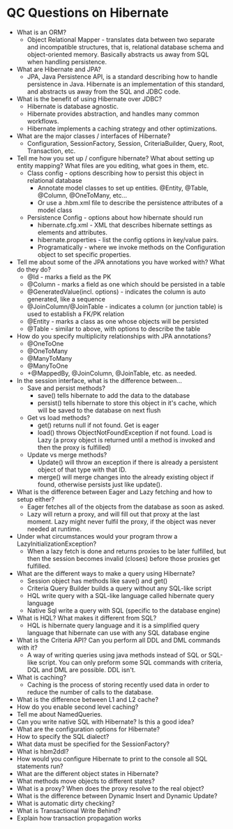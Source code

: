 # QC Questions on Hibernate

 - What is an ORM?
   - Object Relational Mapper - translates data between two separate and incompatible structures, that is, relational database schema and object-oriented memory. Basically abstracts us away from SQL when handling persistence.
 - What are Hibernate and JPA?
   - JPA, Java Persistence API, is a standard describing how to handle persistence in Java. Hibernate is an implementation of this standard, and abstracts us away from the SQL and JDBC code.
 - What is the benefit of using Hibernate over JDBC? 
   - Hibernate is database agnostic.
   - Hibernate provides abstraction, and handles many common workflows.
   - Hibernate implements a caching strategy and other optimizations.
 - What are the major classes / interfaces of Hibernate? 
   - Configuration, SessionFactory, Session, CriteriaBuilder, Query, Root, Transaction, etc.
 - Tell me how you set up / configure hibernate? What about setting up entity mapping? What files are you editing, what goes in them, etc. 
   - Class config - options describing how to persist this object in relational database
     - Annotate model classes to set up entities. @Entity, @Table, @Column, @OneToMany, etc...
     - Or use a .hbm.xml file to describe the  persistence attributes of a model class
   - Persistence Config - options about how hibernate should run
     - hibernate.cfg.xml - XML that describes hibernate settings as elements and attributes.
     - hibernate.properties - list the config options in key/value pairs.
     - Programatically - where we invoke methods on the Configuration object to set specific properties.
 - Tell me about some of the JPA annotations you have worked with? What do they do? 
   - @Id - marks a field as the PK
   - @Column - marks a field as one which should be persisted in a table
   - @GeneratedValue(incl. options) - indicates the column is auto generated, like a sequence
   - @JoinColumn/@JoinTable - indicates a column (or junction table) is used to establish a FK/PK relation
   - @Entity - marks a class as one whose objects will be persisted
   - @Table - similar to above, with options to describe the table
 - How do you specify multiplicity relationships with JPA annotations? 
   - @OneToOne
   - @OneToMany
   - @ManyToMany
   - @ManyToOne
   - +@MappedBy, @JoinColumn, @JoinTable, etc. as needed.
 - In the session interface, what is the difference between... 
   - Save and persist methods? 
     - save() tells hibernate to add the data to the database
     - persist() tells hibernate to store this object in it's cache, which will be saved to the database on next flush
   - Get vs load methods? 
     - get() returns null if not found. Get is eager
     - load() throws ObjectNotFoundException if not found. Load is Lazy (a proxy object is returned until a method is invoked and then the proxy is fulfilled)
   - Update vs merge methods? 
     - Update() will throw an exception if there is already a persistent object of that type with that ID.
     - merge() will merge changes into the already existing object if found, otherwise persists just like update().
 - What is the difference between Eager and Lazy fetching and how to setup either? 
   - Eager fetches all of the objects from the database as soon as asked.
   - Lazy will return a proxy, and will fill out that proxy at the last moment. Lazy might never fulfil the proxy, if the object was never needed at runtime.
 - Under what circumstances would your program throw a LazyInitializationException? 
   - When a lazy fetch is done and returns proxies to be later fulfilled, but then the session becomes invalid (closes) before those proxies get fulfilled.
 - What are the different ways to make a query using Hibernate? 
   - Session object has methods like save() and get()
   - Criteria Query Builder builds a query without any SQL-like script
   - HQL write query with a SQL-like language called hibernate query language
   - Native Sql write a query with SQL (specific to the database engine)
 - What is HQL? What makes it different from SQL? 
   - HQL is hibernate query language and it is a simplified query language that hibernate can use with any SQL database engine
 - What is the Criteria API? Can you perform all DDL and DML commands with it?
   - A way of writing queries using java methods instead of SQL or SQL-like script. You can only preform some SQL commands with criteria, DQL and DML are possible. DDL isn't.
 - What is caching? 
   - Caching is the process of storing recently used data in order to reduce the number of calls to the database.
 - What is the difference between L1 and L2 cache? 
 - How do you enable second level caching? 
 - Tell me about NamedQueries. 
 - Can you write native SQL with Hibernate? Is this a good idea? 
 - What are the configuration options for Hibernate? 
 - How to specify the SQL dialect? 
 - What data must be specified for the SessionFactory? 
 - What is hbm2ddl? 
 - How would you configure Hibernate to print to the console all SQL statements run? 
 - What are the different object states in Hibernate?  
 - What methods move objects to different states? 
 - What is a proxy? When does the proxy resolve to the real object? 
 - What is the difference between Dynamic Insert and Dynamic Update? 
 - What is automatic dirty checking? 
 - What is Transactional Write Behind? 
 - Explain how transaction propagation works 
